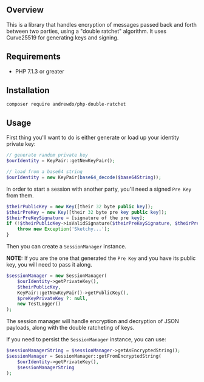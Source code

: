 ## Overview
This is a library that handles encryption of messages passed back and forth between two parties,
using a "double ratchet" algorithm. It uses Curve25519 for generating keys and signing.

## Requirements
- PHP 7.1.3 or greater

## Installation
`composer require andrewdo/php-double-ratchet`

## Usage
First thing you'll want to do is either generate or load up your identity private key:

```php
// generate random private key
$ourIdentity = KeyPair::getNewKeyPair();

// load from a base64 string
$ourIdentity = new KeyPair(base64_decode($base64String));
```

In order to start a session with another party, you'll need a signed `Pre Key` from them.
```php
$theirPublicKey = new Key([their 32 byte public key]);
$theirPreKey = new Key([their 32 byte pre key public key]);
$theirPreKeySignature = [signature of the pre key];
if (!$theirPublicKey->isValidSignature($theirPreKeySignature, $theirPreKey->getValue())) {
    throw new Exception('Sketchy...');
} 
```

Then you can create a `SessionManager` instance.

**NOTE:** If you are the one that generated the `Pre Key` and you have its public key,
you will need to pass it along.
```php
$sessionManager = new SessionManager(
    $ourIdentity->getPrivateKey(),
    $theirPublicKey,
    KeyPair::getNewKeyPair()->getPublicKey(),
    $preKeyPrivateKey ?: null,
    new TestLogger()
);
```

The session manager will handle encryption and decryption of JSON payloads, along with the double ratcheting of keys.

If you need to persist the `SessionManager` instance, you can use:
```php
$sessionManagerString = $sessionManager->getAsEncryptedString();
$sessionManager = SessionManager::getFromEncryptedString(
    $ourIdentity->getPrivateKey(),
    $sessionManagerString
);
```

